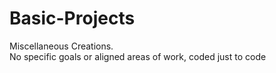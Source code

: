 # Basic-Projects
Miscellaneous Creations.\
No specific goals or aligned areas of work, coded just to code
